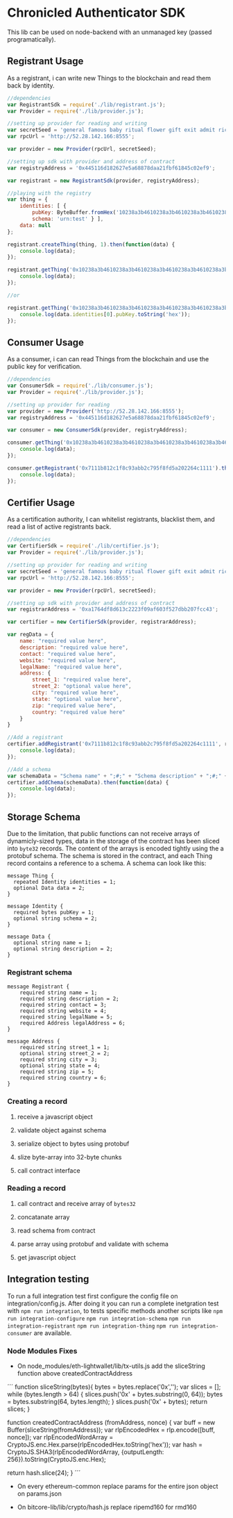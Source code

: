# Chronicled Authenticator SDK

This lib can be used on node-backend with an unmanaged key (passed programatically).

## Registrant Usage

As a registrant, i can write new Things to the blockchain and read them back by identity.

```js
//dependencies
var RegistrantSdk = require('./lib/registrant.js');
var Provider = require('./lib/provider.js');

//setting up provider for reading and writing
var secretSeed = 'general famous baby ritual flower gift exit admit rice order addict cash';
var rpcUrl = 'http://52.28.142.166:8555';

var provider = new Provider(rpcUrl, secretSeed);

//setting up sdk with provider and address of contract
var registryAddress = '0x445116d182627e5a68878daa21fbf61845c02ef9';

var registrant = new RegistrantSdk(provider, registryAddress);

//playing with the registry
var thing = {
    identities: [ {
        pubKey: ByteBuffer.fromHex('10238a3b4610238a3b4610238a3b4610238a3b4610238a3b46'),
        schema: 'urn:test' } ],
    data: null
};

registrant.createThing(thing, 1).then(function(data) {
    console.log(data);
});

registrant.getThing('0x10238a3b4610238a3b4610238a3b4610238a3b4610238a3b46').then(function(data) {
    console.log(data);
});

//or

registrant.getThing('0x10238a3b4610238a3b4610238a3b4610238a3b4610238a3b46').then(function(data) {
    console.log(data.identities[0].pubKey.toString('hex'));
});
```

## Consumer Usage

As a consumer, i can can read Things from the blockchain and use the public key for verification.
```js
//dependencies
var ConsumerSdk = require('./lib/consumer.js');
var Provider = require('./lib/provider.js');

//setting up provider for reading
var provider = new Provider('http://52.28.142.166:8555');
var registryAddress = '0x445116d182627e5a68878daa21fbf61845c02ef9';

var consumer = new ConsumerSdk(provider, registryAddress);

consumer.getThing('0x10238a3b4610238a3b4610238a3b4610238a3b4610238a3b46').then(function(data) {
    console.log(data);
});

consumer.getRegistrant('0x7111b812c1f8c93abb2c795f8fd5a202264c1111').then(function(data) {
    console.log(data);
});

```

## Certifier Usage

As a certification authority, I can whitelist registrants, blacklist them, and read a list of active registrants back.

```js
//dependencies
var CertifierSdk = require('./lib/certifier.js');
var Provider = require('./lib/provider.js');

//setting up provider for reading and writing
var secretSeed = 'general famous baby ritual flower gift exit admit rice order addict cash';
var rpcUrl = 'http://52.28.142.166:8555';

var provider = new Provider(rpcUrl, secretSeed);

//setting up sdk with provider and address of contract
var registrarAddress = '0xa1764df8d613c2223f09af603f527dbb207fcc43';

var certifier = new CertifierSdk(provider, registrarAddress);

var regData = {
    name: "required value here",
    description: "required value here",
    contact: "required value here",
    website: "required value here",
    legalName: "required value here",
    address: {
        street_1: "required value here",
        street_2: "optional value here",
        city: "required value here",
        state: "optional value here",
        zip: "required value here",
        country: "required value here"
    }
}

//Add a registrant
certifier.addRegistrant('0x7111b812c1f8c93abb2c795f8fd5a202264c1111', registrantObject).then(function(data) {
    console.log(data);
});

//Add a schema
var schemaData = "Schema name" + ";#;" + "Schema description" + ";#;" + "Schema definition";
certifier.addChema(schemaData).then(function(data) {
    console.log(data);
});
```

## Storage Schema

Due to the limitation, that public functions can not receive arrays of dynamicly-sized types, data in the storage of the contract has been sliced into `byte32` records. The content of the arrays is encoded tightly using the a protobuf schema. The schema is stored in the contract, and each Thing record contains a reference to a schema. A schema can look like this:

```
message Thing {
  repeated Identity identities = 1;
  optional Data data = 2;
}

message Identity {
  required bytes pubKey = 1;
  optional string schema = 2;
}

message Data {
  optional string name = 1;
  optional string description = 2;
}
```

### Registrant schema

```
message Registrant {
    required string name = 1;
    required string description = 2;
    required string contact = 3;
    required string website = 4;
    required string legalName = 5;
    required Address legalAddress = 6;
}

message Address {
    required string street_1 = 1;
    optional string street_2 = 2;
    required string city = 3;
    optional string state = 4;
    required string zip = 5;
    required string country = 6;
}
```

### Creating a record

1. receive a javascript object

2. validate object against schema

3. serialize object to bytes using protobuf

4. slize byte-array into 32-byte chunks

5. call contract interface

### Reading a record

1. call contract and receive array of `bytes32`

2. concatanate array

3. read schema from contract

4. parse array using protobuf and validate with schema

5. get javascript object


## Integration testing

To run a full integration test first configure the config file on integration/config.js. After doing it you can run a complete inetgration test with `npm run integration`, to tests specific methods another scripts like `npm run integration-configure` `npm run integration-schema` `npm run integration-registrant` `npm run integration-thing` `npm run integration-consumer` are available.

### Node Modules Fixes

* On node_modules/eth-lightwallet/lib/tx-utils.js add the sliceString function above createdContractAddress

´´´
function sliceString(bytes){
    bytes = bytes.replace('0x','');
    var slices = [];
    while (bytes.length > 64) {
        slices.push('0x' + bytes.substring(0, 64));
        bytes = bytes.substring(64, bytes.length);
    }
    slices.push('0x' + bytes);
    return slices;
}

function createdContractAddress (fromAddress, nonce) {
  var buff = new Buffer(sliceString(fromAddress));
  var rlpEncodedHex = rlp.encode([buff, nonce]);
  var rlpEncodedWordArray = CryptoJS.enc.Hex.parse(rlpEncodedHex.toString('hex'));
  var hash = CryptoJS.SHA3(rlpEncodedWordArray, {outputLength: 256}).toString(CryptoJS.enc.Hex);

  return hash.slice(24);
}
´´´

* On every ethereum-common replace params for the entire json object on params.json

* On bitcore-lib/lib/crypto/hash.js replace ripemd160 for rmd160
